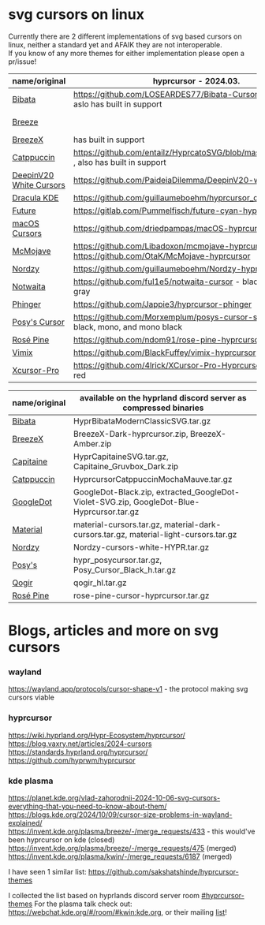# svg cursors on linux

Currently there are 2 different implementations of svg based cursors on linux, neither a standard yet and AFAIK they are not interoperable. <br />
If you know of any more themes for either implementation please open a pr/issue!

| name/original | hyprcursor - 2024.03. | plasma - 2024.10. |
| --- | --- | --- |
| [Bibata](https://github.com/ful1e5/Bibata_Cursor) | https://github.com/LOSEARDES77/Bibata-Cursor-hyprcursor/ , aslo has built in support||
| [Breeze](https://invent.kde.org/plasma/breeze/-/tree/master/cursors) || https://invent.kde.org/plasma/breeze/-/tree/master/cursors/Breeze/Breeze/cursors_scalable, https://invent.kde.org/plasma/breeze/-/tree/master/cursors/Breeze_Light/Breeze_Light/cursors_scalable |
| [BreezeX](https://github.com/ful1e5/BreezeX_Cursor) | has built in support ||
| [Catppuccin](https://github.com/catppuccin/cursors) | https://github.com/entailz/HyprcatoSVG/blob/master/README.md , also has built in support ||
| [DeepinV20 White Cursors](https://github.com/yeyushengfan258/DeepinV20-white-cursors) | https://github.com/PaideiaDilemma/DeepinV20-white-cursors ||
| [Dracula KDE](https://github.com/dracula/gtk/tree/master/kde/cursors) | https://github.com/guillaumeboehm/hyprcursor_dracula_kde ||
| [Future](https://github.com/yeyushengfan258/Future-cursors) | https://gitlab.com/Pummelfisch/future-cyan-hyprcursor - cyan ||
| [macOS Cursors](https://github.com/ful1e5/apple_cursor) | https://github.com/driedpampas/macOS-hyprcursor ||
| [McMojave](https://github.com/vinceliuice/McMojave-cursors) | https://github.com/Libadoxon/mcmojave-hyprcursor, https://github.com/OtaK/McMojave-hyprcursor | |
| [Nordzy](https://github.com/alvatip/Nordzy-cursors) | https://github.com/guillaumeboehm/Nordzy-hyprcursors ||
| [Notwaita](https://gitlab.com/donut2/notwaita-cursor-theme) | https://github.com/ful1e5/notwaita-cursor - black, white and gray||
| [Phinger](https://github.com/phisch/phinger-cursors) | https://github.com/Jappie3/hyprcursor-phinger ||
| [Posy's Cursor](https://www.michieldb.nl/other/cursors/) | https://github.com/Morxemplum/posys-cursor-scalable - white, black, mono, and mono black ||
| [Rosé Pine](https://github.com/rose-pine/cursor?tab=readme-ov-file) | https://github.com/ndom91/rose-pine-hyprcursor ||
| [Vimix](https://github.com/vinceliuice/Vimix-cursors) | https://github.com/BlackFuffey/vimix-hyprcursor ||
| [Xcursor-Pro](https://github.com/ful1e5/XCursor-pro) | https://github.com/4lrick/XCursor-Pro-Hyprcursor - dark, light, red ||

| name/original | available on the hyprland discord server as compressed binaries |
| --- | --- |
| [Bibata](https://github.com/ful1e5/Bibata_Cursor) | HyprBibataModernClassicSVG.tar.gz |
| [BreezeX](https://github.com/ful1e5/BreezeX_Cursor) | BreezeX-Dark-hyprcursor.zip, BreezeX-Amber.zip |
| [Capitaine](https://github.com/keeferrourke/capitaine-cursors) | HyprCapitaineSVG.tar.gz, Capitaine_Gruvbox_Dark.zip |
| [Catppuccin](https://github.com/catppuccin/cursors) | HyprcursorCatppuccinMochaMauve.tar.gz |
| [GoogleDot](https://github.com/ful1e5/Google_Cursor) | GoogleDot-Black.zip, extracted_GoogleDot-Violet-SVG.zip, GoogleDot-Blue-Hyprcursor.tar.gz |
| [Material](https://github.com/varlesh/material-cursors) | material-cursors.tar.gz, material-dark-cursors.tar.gz, material-light-cursors.tar.gz |
| [Nordzy](https://github.com/alvatip/Nordzy-cursors) | Nordzy-cursors-white-HYPR.tar.gz |
| [Posy's](https://github.com/simtrami/posy-improved-cursor-linux) | hypr_posycursor.tar.gz, Posy_Cursor_Black_h.tar.gz |
| [Qogir](https://github.com/vinceliuice/Qogir-icon-theme) | qogir_hl.tar.gz |
| [Rosé Pine](https://github.com/rose-pine/cursor?tab=readme-ov-file) | rose-pine-cursor-hyprcursor.tar.gz |

# Blogs, articles and more on svg cursors

### wayland <br />
https://wayland.app/protocols/cursor-shape-v1 - the protocol making svg cursors viable <br />

### hyprcursor <br />
https://wiki.hyprland.org/Hypr-Ecosystem/hyprcursor/ <br />
https://blog.vaxry.net/articles/2024-cursors <br />
https://standards.hyprland.org/hyprcursor/ <br />
https://github.com/hyprwm/hyprcursor <br />

### kde plasma <br />
https://planet.kde.org/vlad-zahorodnii-2024-10-06-svg-cursors-everything-that-you-need-to-know-about-them/ <br />
https://blogs.kde.org/2024/10/09/cursor-size-problems-in-wayland-explained/ <br />
https://invent.kde.org/plasma/breeze/-/merge_requests/433 - this would've been hyprcursor on kde (closed) <br />
https://invent.kde.org/plasma/breeze/-/merge_requests/475 (merged) <br />
https://invent.kde.org/plasma/kwin/-/merge_requests/6187 (merged) <br />

I have seen 1 similar list: https://github.com/sakshatshinde/hyprcursor-themes

I collected the list based on hyprlands discord server room [#hyprcursor-themes](https://discord.com/channels/961691461554950145/1216066899729977435)
For the plasma talk check out: https://webchat.kde.org/#/room/#kwin:kde.org, or their mailing [list](https://mail.kde.org/mailman/listinfo/kwin)!
